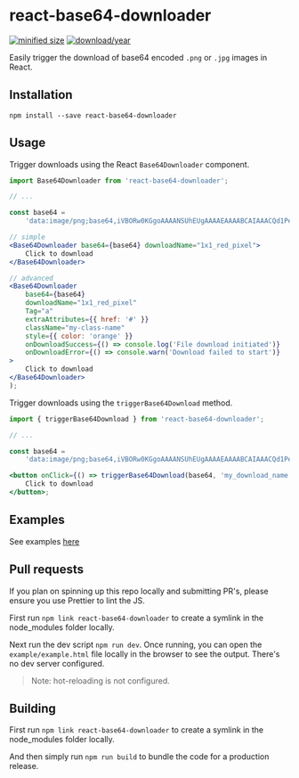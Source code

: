# react-base64-downloader

[![minified size](https://badgen.net/bundlephobia/min/react-base64-downloader)](https://bundlephobia.com/result?p=react-base64-downloader)
[![download/year](https://badgen.net/npm/dy/react-base64-downloader)](https://www.npmjs.com/package/react-base64-downloader)

Easily trigger the download of base64 encoded `.png` or `.jpg` images in React.

## Installation

`npm install --save react-base64-downloader`

## Usage

Trigger downloads using the React `Base64Downloader` component.

```jsx
import Base64Downloader from 'react-base64-downloader';

// ...

const base64 =
    'data:image/png;base64,iVBORw0KGgoAAAANSUhEUgAAAAEAAAABCAIAAACQd1PeAAAAAXNSR0IArs4c6QAAAARnQU1BAACxjwv8YQUAAAAJcEhZcwAADsMAAA7DAcdvqGQAAAAYdEVYdFNvZnR3YXJlAHBhaW50Lm5ldCA0LjEuNv1OCegAAAAMSURBVBhXY/jPYAwAAzQBM849AKsAAAAASUVORK5CYII=';

// simple
<Base64Downloader base64={base64} downloadName="1x1_red_pixel">
    Click to download
</Base64Downloader>

// advanced
<Base64Downloader
    base64={base64}
    downloadName="1x1_red_pixel"
    Tag="a"
    extraAttributes={{ href: '#' }}
    className="my-class-name"
    style={{ color: 'orange' }}
    onDownloadSuccess={() => console.log('File download initiated')}
    onDownloadError={() => console.warn('Download failed to start')}
>
    Click to download
</Base64Downloader>
);
```

Trigger downloads using the `triggerBase64Download` method.

```jsx
import { triggerBase64Download } from 'react-base64-downloader';

// ...

const base64 =
    'data:image/png;base64,iVBORw0KGgoAAAANSUhEUgAAAAEAAAABCAIAAACQd1PeAAAAAXNSR0IArs4c6QAAAARnQU1BAACxjwv8YQUAAAAJcEhZcwAADsMAAA7DAcdvqGQAAAAYdEVYdFNvZnR3YXJlAHBhaW50Lm5ldCA0LjEuNv1OCegAAAAMSURBVBhXY/jPYAwAAzQBM849AKsAAAAASUVORK5CYII=';

<button onClick={() => triggerBase64Download(base64, 'my_download_name')}>
    Click to download
</button>;
```

## Examples

See examples [here](https://jowo-io.github.io/react-base64-downloader/example/example.html)

## Pull requests

If you plan on spinning up this repo locally and submitting PR's, please ensure you use Prettier to lint the JS.

First run `npm link react-base64-downloader` to create a symlink in the node_modules folder locally.

Next run the dev script `npm run dev`. Once running, you can open the `example/example.html` file locally in the browser to see the output. There's no dev server configured.

> Note: hot-reloading is not configured.

## Building

First run `npm link react-base64-downloader` to create a symlink in the node_modules folder locally.

And then simply run `npm run build` to bundle the code for a production release.

